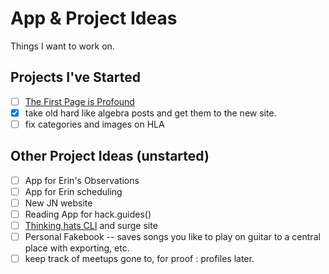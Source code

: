 # App & Project Ideas

Things I want to work on.

## Projects I've Started
- [ ] [The First Page is Profound](thefirstpageisprofound.club)
- [X] take old hard like algebra posts and get them to the new site. 
- [ ] fix categories and images on HLA

## Other Project Ideas (unstarted)
- [ ] App for Erin's Observations
- [ ] App for Erin scheduling
- [ ] New JN website
- [ ] Reading App for hack.guides()
- [ ] [Thinking hats CLI](https://developertea.com/episodes/27704) and surge site
- [ ] Personal Fakebook -- saves songs you like to play on guitar to a central place with exporting, etc.
- [ ] keep track of meetups gone to, for proof : profiles later. 

